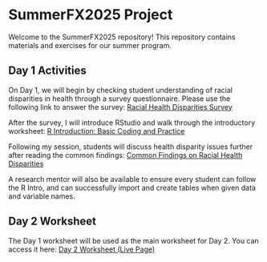 # SummerFX2025 Project

Welcome to the SummerFX2025 repository! This repository contains materials and exercises for our summer program.

## Day 1 Activities

On Day 1, we will begin by checking student understanding of racial disparities in health through a survey questionnaire. Please use the following link to answer the survey:
[Racial Health Disparities Survey](https://forms.gle/vgiRgibEWrwiT9oD6)

After the survey, I will introduce RStudio and walk through the introductory worksheet:
[R Introduction: Basic Coding and Practice](https://drykim.github.io/SummerFX2025/R_Intro.html)

Following my session, students will discuss health disparity issues further after reading the common findings:
[Common Findings on Racial Health Disparities](https://drykim.github.io/SummerFX2025/Common_Finding.html)

A research mentor will also be available to ensure every student can follow the R Intro, and can successfully import and create tables when given data and variable names.

## Day 2 Worksheet

The Day 1 worksheet will be used as the main worksheet for Day 2. You can access it here:
[Day 2 Worksheet (Live Page)](https://drykim.github.io/SummerFX2025/day2.html)

